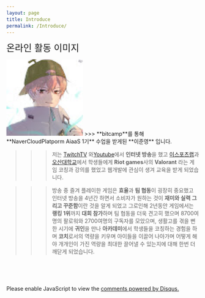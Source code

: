 ```yaml
---
layout: page
title: Introduce
permalink: /Introduce/
---
```


<span style="font-size:24px;">온라인 활동 이미지</span>

<img src="https://github.com/Melon-jy/melon-jy.github.io/blob/main/melons.jpg?raw=true" width="200">
>>> **bitcamp**를 통해 **NaverCloudPlatporm AiaaS 1기** 수업을 받게된 **이준영** 입니다.

>>>저는 [TwitchTV](HTTPS://WWW.Twitch.tv/Twitch_Melon_) 와[Youtube](https://www.youtube.com/channel/UCDiU10g3Xk0JpP3YF2PYqiw)에서 **인터넷 방송**을 했고  [이스포츠랩](https://esportslab.kr/)과 [오산대학교](HTTPS://www.osan.ac.kr/?menuno=127)에서 학생들에게 **Riot games**사의 **Valorant** 라는 게임 코칭과 강의를 했었고 웹개발에 관심이 생겨 교육을 받게 되었습니다.

>>>방송 중 즐겨 플레이한 게임은 **효율**과 **팀 협동**이 굉장히 중요했고 인터넷 방송을 4년간 하면서 소비자가 원하는 것이 **재미와 실력 그리고 꾸준함**이란 것을 알게 되었고 그로인해 2년동안 게임에서는 **랭킹 1위**까지 **대회 참가**하며 팀 협동을 더욱 견고히 했으며 8700여명의 팔로워와 2700여명의 구독자를 모았으며, 생활고를 겪을 뻔한 시기에 **귀인**을 만나 **아카데미**에서 학생들을 코칭하는 경험을 하며 **코치**로서의 역량을 키우며 아이들을 이끌어 나아가며 어떻게 해야 개개인이 가진 역량을 최대한 끌어낼 수 있는지에 대해 한번 더 깨닫게 되었습니다.


<br><br><br>

<div id="disqus_thread"></div>
<script>
    /**
    *  RECOMMENDED CONFIGURATION VARIABLES: EDIT AND UNCOMMENT THE SECTION BELOW TO INSERT DYNAMIC VALUES FROM YOUR PLATFORM OR CMS.
    *  LEARN WHY DEFINING THESE VARIABLES IS IMPORTANT: https://disqus.com/admin/universalcode/#configuration-variables    */
    /*
    var disqus_config = function () {
    this.page.url = PAGE_URL;  // Replace PAGE_URL with your page's canonical URL variable
    this.page.identifier = PAGE_IDENTIFIER; // Replace PAGE_IDENTIFIER with your page's unique identifier variable
    };
    */
    (function() { // DON'T EDIT BELOW THIS LINE
    var d = document, s = d.createElement('script');
    s.src = 'https://melonweb.disqus.com/embed.js';
    s.setAttribute('data-timestamp', +new Date());
    (d.head || d.body).appendChild(s);
    })();
</script>
<noscript>Please enable JavaScript to view the <a href="https://disqus.com/?ref_noscript">comments powered by Disqus.</a></noscript>